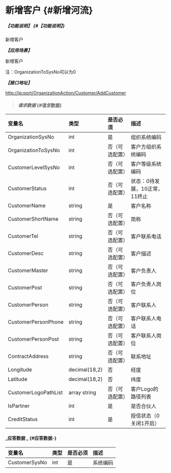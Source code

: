 # 新增客户 {#新增河流}

##### _【功能说明】_ {#【功能说明】}

新增客户

_**【应用场景】**_

新增客户

注：OrganizationToSysNo可以为0

_**【接口地址】**_

[http://ip:port/OrganizationAction/Customer/AddCustomer](http://ip:port/OrganizationAction/Customer/AddCustomer)

> #### _请求数据_ {#请求数据}

| 变量名 | 类型 | 是否必须 | 描述 |
| :--- | :--- | :--- | :--- |
| OrganizationSysNo | int | 是 | 组织系统编码 |
| OrganizationToSysNo | int | 否（可选配置） | 客户方组织系统编码 |
| CustomerLevelSysNo | int | 否（可选配置） | 客户等级系统编码 |
| CustomerStatus | int | 否（可选配置） | 状态：0待发展，10正常，11终止 |
| CustomerName | string | 是 | 客户名称 |
| CustomerShortName | string | 否（可选配置） | 简称 |
| CustomerTel | string | 否（可选配置） | 客户联系电话 |
| CustomerDesc | string | 否（可选配置） | 客户描述 |
| CustomerMaster | string | 否（可选配置） | 客户负责人 |
| CustomerPost | string | 否（可选配置） | 客户负责人岗位 |
| CustomerPerson | string | 否（可选配置） | 客户联系人 |
| CustomerPersonPhone | string | 否（可选配置） | 客户联系人电话 |
| CustomerPersonPost | string | 否（可选配置） | 客户联系人岗位 |
| ContractAddress | string | 否（可选配置） | 联系地址 |
| Longitude | decimal\(18,2\) | 否 | 经度 |
| Latitude | decimal\(18,2\) | 否 | 纬度 |
| CustomerLogoPathList | array string | 否（可选配置） | 客户Logo的路径列表 |
| IsPartner| int | 是 |是否合伙人|
| CreditStatus| int | 是 |授信状态（0关闭1开启）|




#### _应答数据 _ {#应答数据-}

| 变量名 | 类型 | 是否必须 | 描述 |
| :--- | :--- | :--- | :--- |
| CustomerSysNo | int | 是 | 系统编码 |



